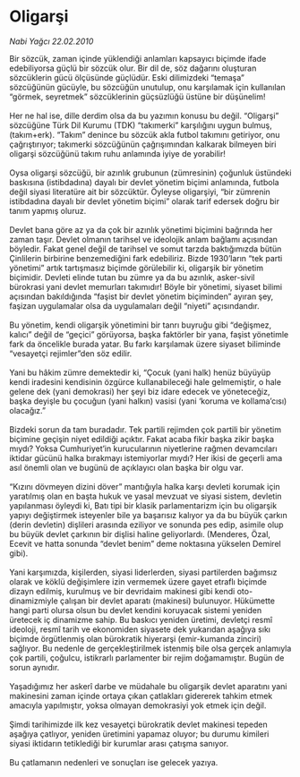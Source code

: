 # Oligarşi

*Nabi Yağcı 22.02.2010*

<div class="taraf_structure_2col_1zq">
<div class="margen_n">



 <p>Bir sözcük, zaman içinde yüklendiği anlamları kapsayıcı biçimde ifade edebiliyorsa güçlü bir sözcük olur. Bir dil de, söz dağarını oluşturan sözcüklerin gücü ölçüsünde güçlüdür. Eski dilimizdeki “temaşa” sözcüğünün gücüyle, bu sözcüğün unutulup, onu karşılamak için kullanılan “görmek, seyretmek” sözcüklerinin güçsüzlüğü üstüne bir düşünelim! <br/><br/>Her ne hal ise, dille derdim olsa da bu yazımın konusu bu değil. “Oligarşi” sözcüğüne Türk Dil Kurumu (TDK) “takımerki” karşılığını uygun bulmuş, (takım+erk). “Takım” denince bu sözcük akla futbol takımını getiriyor, onu çağrıştırıyor; takımerki sözcüğünün çağrışımından kalkarak bilmeyen biri oligarşi sözcüğünü takım ruhu anlamında iyiye de yorabilir! <br/><br/>Oysa oligarşi sözcüğü, bir azınlık grubunun (zümresinin) çoğunluk üstündeki baskısına (istibdadına) dayalı bir devlet yönetim biçimi anlamında, futbola değil siyasi literatüre ait bir sözcüktür. Öyleyse oligarşiyi, “bir zümrenin istibdadına dayalı bir devlet yönetim biçimi” olarak tarif edersek doğru bir tanım yapmış oluruz. <br/><br/>Devlet bana göre az ya da çok bir azınlık yönetimi biçimini bağrında her zaman taşır. Devlet olmanın tarihsel ve ideolojik anlam bağlamı açısından böyledir. Fakat genel değil de tarihsel ve somut tarzda baktığımızda bütün Çinlilerin birbirine benzemediğini fark edebiliriz. Bizde 1930’ların “tek parti yönetimi” artık tartışmasız biçimde görülebilir ki, oligarşik bir yönetim biçimidir. Devleti elinde tutan bu zümre ya da bu azınlık, asker-sivil bürokrasi yani devlet memurları takımıdır! Böyle bir yönetimi, siyaset bilimi açısından bakıldığında “faşist bir devlet yönetim biçiminden” ayıran şey, faşizan uygulamalar olsa da uygulamaları değil “niyeti” açısındandır. <br/><br/>Bu yönetim, kendi oligarşik yönetimini bir tanrı buyruğu gibi “değişmez, kalıcı” değil de “geçici” görüyorsa, başka faktörler bir yana, faşist yönetimle fark da öncelikle burada yatar. Bu farkı karşılamak üzere siyaset biliminde “vesayetçi rejimler”den söz edilir. <br/><br/>Yani bu hâkim zümre demektedir ki, “Çocuk (yani halk) henüz büyüyüp kendi iradesini kendisinin özgürce kullanabileceği hale gelmemiştir, o hale gelene dek (yani demokrasi) her şeyi biz idare edecek ve yöneteceğiz, başka deyişle bu çocuğun (yani halkın) vasisi (yani ‘koruma ve kollama’cısı) olacağız.” <br/><br/>Bizdeki sorun da tam buradadır. Tek partili rejimden çok partili bir yönetim biçimine geçişin niyet edildiği açıktır. Fakat acaba fikir başka zikir başka mıydı? Yoksa Cumhuriyet’in kurucularının niyetlerine rağmen devamcıları iktidar gücünü halka bırakmayı istemiyorlar mıydı? Her ikisi de geçerli ama asıl önemli olan ve bugünü de açıklayıcı olan başka bir olgu var. <br/><br/>“Kızını dövmeyen dizini döver” mantığıyla halka karşı devleti korumak için yaratılmış olan en başta hukuk ve yasal mevzuat ve siyasi sistem, devletin yapılanması öyleydi ki, Batı tipi bir klasik parlamentarizm için bu oligarşik yapıyı değiştirmek isteyenler bile ya başarısız kalıyor ya da bu büyük çarkın (derin devletin) dişlileri arasında eziliyor ve sonunda pes edip, asimile olup bu büyük devlet çarkının bir dişlisi haline geliyorlardı. (Menderes, Özal, Ecevit ve hatta sonunda “devlet benim” deme noktasına yükselen Demirel gibi). <br/><br/>Yani karşımızda, kişilerden, siyasi liderlerden, siyasi partilerden bağımsız olarak ve köklü değişimlere izin vermemek üzere gayet etraflı biçimde dizayn edilmiş, kurulmuş ve bir devridaim makinesi gibi kendi oto-dinamizmiyle çalışan bir devlet aparatı (makinesi) bulunuyor. Hükümette hangi parti olursa olsun bu devlet kendini koruyacak sistemi yeniden üretecek iç dinamizme sahip. Bu baskıcı yeniden üretimi, devletçi resmî ideoloji, resmî tarih ve ekonomiden siyasete dek yukarıdan aşağıya sıkı biçimde örgütlenmiş olan bürokratik hiyerarşi (emir-kumanda zinciri) sağlıyor. Bu nedenle de gerçekleştirilmek istenmiş bile olsa gerçek anlamıyla çok partili, çoğulcu, istikrarlı parlamenter bir rejim doğamamıştır. Bugün de sorun aynıdır. <br/><br/>Yaşadığımız her askerî darbe ve müdahale bu oligarşik devlet aparatını yani makinesini zaman içinde ortaya çıkan çatlakları gidererek tahkim etmek amacıyla yapılmıştır, yoksa olmayan demokrasiyi yok etmek için değil. <br/><br/>Şimdi tarihimizde ilk kez vesayetçi bürokratik devlet makinesi tepeden aşağıya çatlıyor, yeniden üretimini yapamaz oluyor; bu durumu kimileri siyasi iktidarın tetiklediği bir kurumlar arası çatışma sanıyor. <br/><br/>Bu çatlamanın nedenleri ve sonuçları ise gelecek yazıya.</p>
<br/>
<br/>
<br/>



<br/>


<div id="taraf_not">
</div>

</div>


</div>
